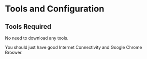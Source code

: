 # Tools and Configuration

## Tools Required

No need to download any tools.

You should just have good Internet Connectivity and Google Chrome Broswer.




